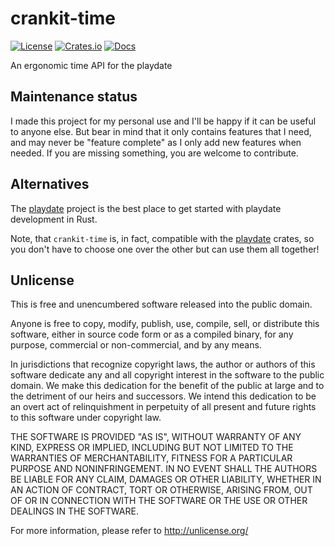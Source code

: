 # crankit-time


[![License](https://img.shields.io/crates/l/crankit-time)](#Unlicense)
[![Crates.io](https://img.shields.io/crates/v/crankit-time)](https://crates.io/crates/crankit-time)
[![Docs](https://docs.rs/impacted/badge.svg)](https://docs.rs/crankit-time)

An ergonomic time API for the playdate

## Maintenance status

I made this project for my personal use and I'll be happy if it can be useful to anyone else.
But bear in mind that it only contains features that I need, and may never be "feature complete" as
I only add new features when needed. If you are missing something, you are welcome to contribute.

## Alternatives

The [playdate] project is the best place to get started with playdate development in Rust.

Note, that `crankit-time` is, in fact, compatible with the [playdate] crates, so you don't have to choose one over the other but can use them all together!

[playdate]: https://github.com/boozook/playdate

## Unlicense

This is free and unencumbered software released into the public domain.

Anyone is free to copy, modify, publish, use, compile, sell, or
distribute this software, either in source code form or as a compiled
binary, for any purpose, commercial or non-commercial, and by any
means.

In jurisdictions that recognize copyright laws, the author or authors
of this software dedicate any and all copyright interest in the
software to the public domain. We make this dedication for the benefit
of the public at large and to the detriment of our heirs and
successors. We intend this dedication to be an overt act of
relinquishment in perpetuity of all present and future rights to this
software under copyright law.

THE SOFTWARE IS PROVIDED "AS IS", WITHOUT WARRANTY OF ANY KIND,
EXPRESS OR IMPLIED, INCLUDING BUT NOT LIMITED TO THE WARRANTIES OF
MERCHANTABILITY, FITNESS FOR A PARTICULAR PURPOSE AND NONINFRINGEMENT.
IN NO EVENT SHALL THE AUTHORS BE LIABLE FOR ANY CLAIM, DAMAGES OR
OTHER LIABILITY, WHETHER IN AN ACTION OF CONTRACT, TORT OR OTHERWISE,
ARISING FROM, OUT OF OR IN CONNECTION WITH THE SOFTWARE OR THE USE OR
OTHER DEALINGS IN THE SOFTWARE.

For more information, please refer to <http://unlicense.org/>
